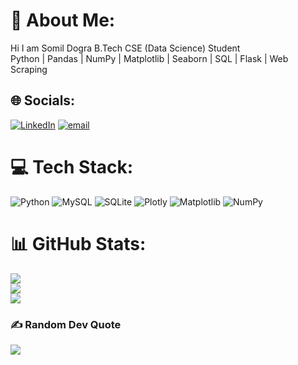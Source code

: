# 💫 About Me:
Hi I am Somil Dogra B.Tech CSE (Data Science) Student<br>Python | Pandas | NumPy | Matplotlib | Seaborn | SQL | Flask | Web Scraping


## 🌐 Socials:
[![LinkedIn](https://img.shields.io/badge/LinkedIn-%230077B5.svg?logo=linkedin&logoColor=white)](https://linkedin.com/in/linkedin.com/in/somil-dogra-463435329/) [![email](https://img.shields.io/badge/Email-D14836?logo=gmail&logoColor=white)](mailto:dograsomil03@gmail.com) 

# 💻 Tech Stack:
![Python](https://img.shields.io/badge/python-3670A0?style=for-the-badge&logo=python&logoColor=ffdd54) ![MySQL](https://img.shields.io/badge/mysql-4479A1.svg?style=for-the-badge&logo=mysql&logoColor=white) ![SQLite](https://img.shields.io/badge/sqlite-%2307405e.svg?style=for-the-badge&logo=sqlite&logoColor=white) ![Plotly](https://img.shields.io/badge/Plotly-%233F4F75.svg?style=for-the-badge&logo=plotly&logoColor=white) ![Matplotlib](https://img.shields.io/badge/Matplotlib-%23ffffff.svg?style=for-the-badge&logo=Matplotlib&logoColor=black) ![NumPy](https://img.shields.io/badge/numpy-%23013243.svg?style=for-the-badge&logo=numpy&logoColor=white)
# 📊 GitHub Stats:
![](https://github-readme-stats.vercel.app/api?username=somil-18&theme=dark&hide_border=false&include_all_commits=true&count_private=false)<br/>
![](https://nirzak-streak-stats.vercel.app/?user=somil-18&theme=dark&hide_border=false)<br/>
![](https://github-readme-stats.vercel.app/api/top-langs/?username=somil-18&theme=dark&hide_border=false&include_all_commits=true&count_private=false&layout=compact)

### ✍️ Random Dev Quote
![](https://quotes-github-readme.vercel.app/api?type=horizontal&theme=radical)

<!-- Proudly created with GPRM ( https://gprm.itsvg.in ) -->
